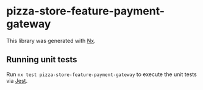 # pizza-store-feature-payment-gateway

This library was generated with [Nx](https://nx.dev).

## Running unit tests

Run `nx test pizza-store-feature-payment-gateway` to execute the unit tests via [Jest](https://jestjs.io).
